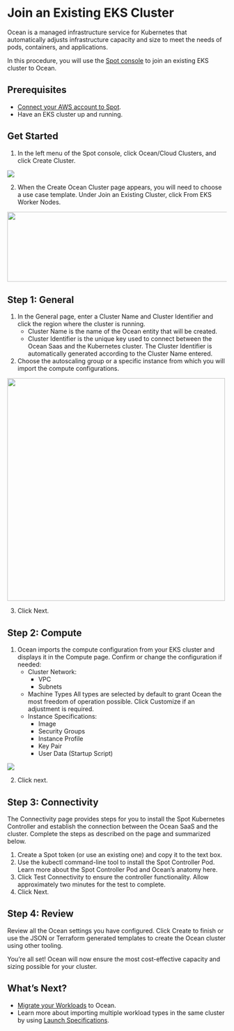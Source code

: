 # Join an Existing EKS Cluster

Ocean is a managed infrastructure service for Kubernetes that automatically adjusts infrastructure capacity and size to meet the needs of pods, containers, and applications.

In this procedure, you will use the [Spot console](http://console.spotinst.com/) to join an existing EKS cluster to Ocean.

## Prerequisites

* [Connect your AWS account to Spot](connect-your-cloud-provider/aws-account.md).
* Have an EKS cluster up and running.

## Get Started

1. In the left menu of the Spot console, click Ocean/Cloud Clusters, and click Create Cluster.

<img src="/ocean/_media/create-cluster.png" />

2. When the Create Ocean Cluster page appears, you will need to choose a use case template. Under Join an Existing Cluster, click From EKS Worker Nodes.

<img src="/ocean/_media/from-eks-worker-nodes1.png" width="600" height="160" />

## Step 1: General

1. In the General page, enter a Cluster Name and Cluster Identifier and click the region where the cluster is running.
   * Cluster Name is the name of the Ocean entity that will be created.
   * Cluster Identifier is the unique key used to connect between the Ocean Saas and the Kubernetes cluster. The Cluster Identifier is automatically generated according to the Cluster Name entered.
2. Choose the autoscaling group or a specific instance from which you will import the compute configurations.

<img src="/ocean/_media/general.png" width="500" height="510" />

3. Click Next.

## Step 2: Compute

1. Ocean imports the compute configuration from your EKS cluster and displays it in the Compute page. Confirm or change the configuration if needed:
   * Cluster Network:
     * VPC
     * Subnets
   * Machine Types
     All types are selected by default to grant Ocean the most freedom of operation possible. Click Customize if an adjustment is required.
   * Instance Specifications:
     * Image
     * Security Groups
     * Instance Profile
     * Key Pair
     * User Data (Startup Script)

<img src="/ocean/_media/compute.png" />

2. Click next.

## Step 3: Connectivity

The Connectivity page provides steps for you to install the Spot Kubernetes Controller and establish the connection between the Ocean SaaS and the cluster. Complete the steps as described on the page and summarized below.

1. Create a Spot token (or use an existing one) and copy it to the text box.
2. Use the kubectl command-line tool to install the Spot Controller Pod. Learn more about the Spot Controller Pod and Ocean’s anatomy here.
3. Click Test Connectivity to ensure the controller functionality. Allow approximately two minutes for the test to complete.
4. Click Next.

## Step 4: Review

Review all the Ocean settings you have configured. Click Create to finish or use the JSON or Terraform generated templates  to create the Ocean cluster using other tooling.

You’re all set! Ocean will now ensure the most cost-effective capacity and sizing possible for your cluster.

## What’s Next?

* [Migrate your Workloads](/tutorials/migrate-workload.md) to Ocean.
* Learn more about importing multiple workload types in the same cluster by using [Launch Specifications](features/launch-specifications.md).
